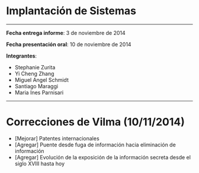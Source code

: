 # Implantación de Sistemas #

----------

**Fecha entrega informe**: 3 de noviembre de 2014

**Fecha presentación oral**: 10 de noviembre de 2014

**Integrantes**:

- Stephanie Zurita
- Yi Cheng Zhang
- Miguel Angel Schmidt
- Santiago Maraggi
- Maria Ines Parnisari


----------

# Correcciones de Vilma (10/11/2014) #

- [Mejorar] Patentes internacionales
- [Agregar] Puente desde fuga de información hacia eliminación de información
- [Agregar] Evolución de la exposición de la información secreta desde el siglo XVIII hasta hoy